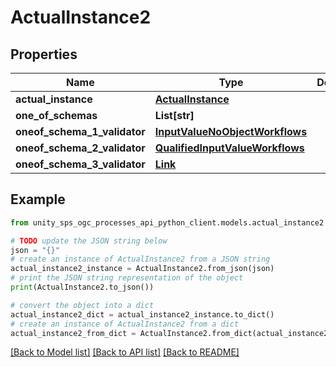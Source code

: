 # ActualInstance2


## Properties

Name | Type | Description | Notes
------------ | ------------- | ------------- | -------------
**actual_instance** | [**ActualInstance**](ActualInstance.md) |  | [optional]
**one_of_schemas** | **List[str]** |  | [optional]
**oneof_schema_1_validator** | [**InputValueNoObjectWorkflows**](InputValueNoObjectWorkflows.md) |  | [optional]
**oneof_schema_2_validator** | [**QualifiedInputValueWorkflows**](QualifiedInputValueWorkflows.md) |  | [optional]
**oneof_schema_3_validator** | [**Link**](Link.md) |  | [optional]

## Example

```python
from unity_sps_ogc_processes_api_python_client.models.actual_instance2 import ActualInstance2

# TODO update the JSON string below
json = "{}"
# create an instance of ActualInstance2 from a JSON string
actual_instance2_instance = ActualInstance2.from_json(json)
# print the JSON string representation of the object
print(ActualInstance2.to_json())

# convert the object into a dict
actual_instance2_dict = actual_instance2_instance.to_dict()
# create an instance of ActualInstance2 from a dict
actual_instance2_from_dict = ActualInstance2.from_dict(actual_instance2_dict)
```
[[Back to Model list]](../README.md#documentation-for-models) [[Back to API list]](../README.md#documentation-for-api-endpoints) [[Back to README]](../README.md)
